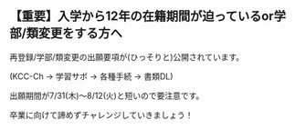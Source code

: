 ﻿---
layout: post
categories: [慶應通信, News]
tags: [慶應通信, 再登録, 類変更, 学部変更]
author: tmo
slug: "1209"
---
## 【重要】入学から12年の在籍期間が迫っているor学部/類変更をする方へ
再登録/学部/類変更の出願要項が(ひっそりと)公開されています。

(KCC-Ch -> 学習サポ -> 各種手続 -> 書類DL)

出願期間が7/31(木)～8/12(火)と短いので要注意です。

卒業に向けて諦めずチャレンジしていきましょう！